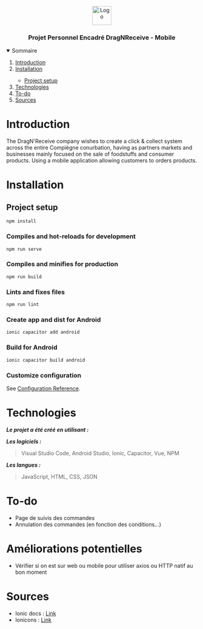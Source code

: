 <p align="center">
    <img src="https://www.promeo-formation.fr/themes/custom/promeo/img/logos/logo_promeo_white.svg" alt="Logo" height="50px"><br>
    <h3 align="center">Projet Personnel Encadré DragNReceive - Mobile </h3>
</p> 

<details open="open">
  <summary>Sommaire</summary>
  <ol>
    <li>
      <a href="#Introduction">Introduction</a>
    </li>
    <li>
      <a href="#Installation">Installation</a>
    </li>
    <ul>
        <li>
            <a href="#Project-setup">Project setup</a>
        </li>
    </ul>
    <li>
      <a href="#Technologies">Technologies</a>
    </li>
    <li>
      <a href="#To-do">To-do</a>
    </li>
    <li>
      <a href="#Sources">Sources</a>
    </li>
</details> 
    
# Introduction
    
The DragN'Receive company wishes to create a click & collect system across the entire Compiègne conurbation, having as partners markets and businesses mainly focused on the sale of foodstuffs and consumer products. Using a mobile application allowing customers to orders products.

# Installation

## Project setup
```
npm install
```

### Compiles and hot-reloads for development
```
npm run serve
```

### Compiles and minifies for production
```
npm run build
```

### Lints and fixes files
```
npm run lint
```

### Create app and dist for Android
```
ionic capacitor add android
```

### Build for Android
```
ionic capacitor build android
```

### Customize configuration
See [Configuration Reference](https://cli.vuejs.org/config/).
    
# Technologies

***Le projet a été créé en utilisant :***

***Les logiciels :***

> Visual Studio Code,
> Android Studio,
> Ionic,
> Capacitor,
> Vue,
> NPM

***Les langues :***

> JavaScript,
> HTML,
> CSS,
> JSON

# To-do

- Page de suivis des commandes
- Annulation des commandes (en fonction des conditions...)

# Améliorations potentielles

- Vérifier si on est sur web ou mobile pour utiliser axios ou HTTP natif au bon moment
 
# Sources

- Ionic docs : [Link](https://ionicframework.com/docs/components)
- Ionicons : [Link](https://ionic.io/ionicons)
